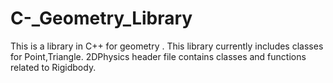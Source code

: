 # C-_Geometry_Library
This is a library in C++ for geometry .
This library currently includes classes for Point,Triangle.
2DPhysics header file contains classes and functions related to Rigidbody.
